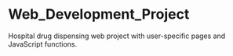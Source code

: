 # Web_Development_Project
Hospital drug dispensing web project with user-specific pages and JavaScript functions.
